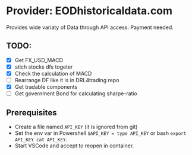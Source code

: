 # Provider: EODhistoricaldata.com

Provides wide variaty of Data through API access. Payment needed.

## TODO:

* [x] Get FX_USD_MACD
* [x] stich stocks dfs togeter
* [x] Check the calculation of MACD
* [ ] Rearrange DF like it is in DRL4trading repo
* [x] Get tradable components
* [ ] Get government Bond for calculating sharpe-ratio

## Prerequisites

* Create a file named `API_KEY` (it is ignored from git)
* Set the env var in Powershell `$API_KEY = type API_KEY` or bash `export API_KEY cat API_KEY`.
* Start VSCode and accept to reopen in container.
